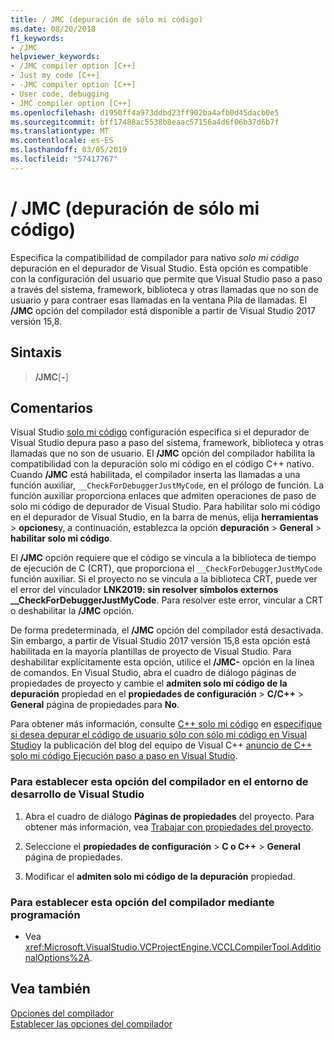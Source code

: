 ```yaml
---
title: / JMC (depuración de sólo mi código)
ms.date: 08/20/2018
f1_keywords:
- /JMC
helpviewer_keywords:
- /JMC compiler option [C++]
- Just my code [C++]
- -JMC compiler option [C++]
- User code, debugging
- JMC compiler option [C++]
ms.openlocfilehash: d1950ff4a973ddbd23ff902ba4afb0d45dacb0e5
ms.sourcegitcommit: bff17488ac5538b8eaac57156a4d6f06b37d6b7f
ms.translationtype: MT
ms.contentlocale: es-ES
ms.lasthandoff: 03/05/2019
ms.locfileid: "57417767"
---
```

# <a name="jmc-just-my-code-debugging"></a>/ JMC (depuración de sólo mi código)

Especifica la compatibilidad de compilador para nativo *solo mi código* depuración en el depurador de Visual Studio. Esta opción es compatible con la configuración del usuario que permite que Visual Studio paso a paso a través del sistema, framework, biblioteca y otras llamadas que no son de usuario y para contraer esas llamadas en la ventana Pila de llamadas. El **/JMC** opción del compilador está disponible a partir de Visual Studio 2017 versión 15,8.

## <a name="syntax"></a>Sintaxis

> **/JMC**\[**-**]

## <a name="remarks"></a>Comentarios

Visual Studio [solo mi código](/visualstudio/debugger/just-my-code) configuración especifica si el depurador de Visual Studio depura paso a paso del sistema, framework, biblioteca y otras llamadas que no son de usuario. El **/JMC** opción del compilador habilita la compatibilidad con la depuración solo mi código en el código C++ nativo. Cuando **/JMC** está habilitada, el compilador inserta las llamadas a una función auxiliar, `__CheckForDebuggerJustMyCode`, en el prólogo de función. La función auxiliar proporciona enlaces que admiten operaciones de paso de solo mi código de depurador de Visual Studio. Para habilitar solo mi código en el depurador de Visual Studio, en la barra de menús, elija **herramientas** > **opciones**y, a continuación, establezca la opción **depuración**  >  **General** > **habilitar solo mi código**.

El **/JMC** opción requiere que el código se vincula a la biblioteca de tiempo de ejecución de C (CRT), que proporciona el `__CheckForDebuggerJustMyCode` función auxiliar. Si el proyecto no se vincula a la biblioteca CRT, puede ver el error del vinculador **LNK2019: sin resolver símbolos externos __CheckForDebuggerJustMyCode**. Para resolver este error, vincular a CRT o deshabilitar la **/JMC** opción.

De forma predeterminada, el **/JMC** opción del compilador está desactivada. Sin embargo, a partir de Visual Studio 2017 versión 15,8 esta opción está habilitada en la mayoría plantillas de proyecto de Visual Studio. Para deshabilitar explícitamente esta opción, utilice el **/JMC-** opción en la línea de comandos. En Visual Studio, abra el cuadro de diálogo páginas de propiedades de proyecto y cambie el **admiten solo mi código de la depuración** propiedad en el **propiedades de configuración** > **C/C++**  >  **General** página de propiedades para **No**.

Para obtener más información, consulte [C++ solo mi código](/visualstudio/debugger/just-my-code#BKMK_C___Just_My_Code) en [especifique si desea depurar el código de usuario sólo con sólo mi código en Visual Studio](/visualstudio/debugger/just-my-code)y la publicación del blog del equipo de Visual C++ [anuncio de C++ solo mi código Ejecución paso a paso en Visual Studio](https://blogs.msdn.microsoft.com/vcblog/2018/06/29/announcing-jmc-stepping-in-visual-studio/).

### <a name="to-set-this-compiler-option-in-the-visual-studio-development-environment"></a>Para establecer esta opción del compilador en el entorno de desarrollo de Visual Studio

1. Abra el cuadro de diálogo **Páginas de propiedades** del proyecto. Para obtener más información, vea [Trabajar con propiedades del proyecto](../../ide/working-with-project-properties.md).

1. Seleccione el **propiedades de configuración** > **C o C++** > **General** página de propiedades.

1. Modificar el **admiten solo mi código de la depuración** propiedad.

### <a name="to-set-this-compiler-option-programmatically"></a>Para establecer esta opción del compilador mediante programación

- Vea <xref:Microsoft.VisualStudio.VCProjectEngine.VCCLCompilerTool.AdditionalOptions%2A>.

## <a name="see-also"></a>Vea también

[Opciones del compilador](../../build/reference/compiler-options.md)<br/>
[Establecer las opciones del compilador](../../build/reference/setting-compiler-options.md)<br/>
